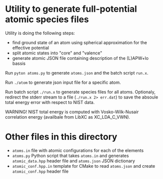 # Utility to generate full-potential atomic species files

Utility is doing the following steps:
  - find ground state of an atom using spherical approximation for the effective potential
  - split atomic states into "core" and "valence"
  - generate atomic JSON file containing description of the (L)APW+lo bassis

Run `pyton atoms.py` to generate `atoms.json` and the batch script `run.x`.

Run `./atom` to generate json input file for a specific atom.

Run batch script `./run.x` to generate species files for all atoms. Optionaly, redirect the
stderr stream to a file (`./run.x 2> err.dat`) to save the absoule total energy error with respect to NIST data.

WARNING! NIST total energy is computed with Vosko-Wilk-Nusair correlation energy (availbale from LibXC as XC_LDA_C_VWN).

# Other files in this directory
 - `atoms.in` file with atomic configurations for each of the elements
 - `atoms.py` Python script that takes `atoms.in` and generates `atomic_data.hpp` header file
   and `atoms.json` JSON dictionary
 - `atomic_conf.hpp.in` template for CMake to read `atoms.json` and create `atomic_conf.hpp` header file
